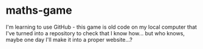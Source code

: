 # maths-game

I'm learning to use GitHub - this game is old code on my local computer that I've turned into a repository to check that I know how... but who knows, maybe one day I'll make it into a proper website...?
